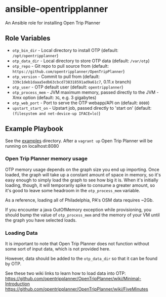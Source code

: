 # ansible-opentripplanner
An Ansible role for installing Open Trip Planner

## Role Variables

- `otp_bin_dir` - Local directory to install OTP (default: `/opt/opentripplanner`)
- `otp_data_dir` - Local directory to store OTP data (default: `/var/otp`)
- `otp_repo` - Git repo to pull source from (default: `https://github.com/opentripplanner/OpenTripPlanner`)
- `otp_version` - Commit to pull from (default: `339c1deb1daaa5edb63cbcd738318591ad9a61c7`, 0.11.x branch)
- `otp_user` - OTP default user (default: `opentripplanner`)
- `otp_process_mem` - JVM maximum memory, passed directly to the JVM -Xmx option (default: `3G`, e.g. 3 gigabytes)
- `otp_web_port` - Port to serve the OTP webapp/API on (default: `8080`)
- `upstart_start_on` - Upstart job, passed directly to 'start on' (default: `(filesystem and net-device-up IFACE=lo)`)

## Example Playbook

See the [examples](./examples/) directory. After a `vagrant up` Open Trip Planner will be running on localhost:8080

### Open Trip Planner memory usage

OTP memory usage depends on the graph size you end up importing. Once loaded, the graph will take up a constant amount of space in memory, so it's easy enough to simply load the graph to see how big it is. When it's initially loading, though, it will temporarily spike to consume a greater amount, so it's good to leave some headroom in the `otp_process_mem` variable.

As a reference, loading all of Philadelphia, PA's OSM data requires ~2Gb.

If you encounter a java OutOfMemory exception while provisioning, you should bump the value of `otp_process_mem` and the memory of your VM until the graph you have selected loads.

### Loading Data

It is important to note that Open Trip Planner does not function without some sort of input data, which is not provided here.

However, data should be added to the `otp_data_dir` so that it can be found by OTP.

See these two wiki links to learn how to load data into OTP:
https://github.com/opentripplanner/OpenTripPlanner/wiki/Minimal-Introduction
https://github.com/opentripplanner/OpenTripPlanner/wiki/FiveMinutes
